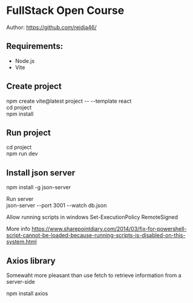 # FullStack Open Course
Author: https://github.com/reidja46/

## Requirements:
- Node.js
- Vite

## Create project
npm create vite@latest project -- --template react  
cd project  
npm install

## Run project
cd project  
npm run dev

## Install json server
npm install -g json-server

Run server  
json-server --port 3001 --watch db.json

Allow running scripts in windows
Set-ExecutionPolicy RemoteSigned

More info
https://www.sharepointdiary.com/2014/03/fix-for-powershell-script-cannot-be-loaded-because-running-scripts-is-disabled-on-this-system.html

## Axios library
Somewaht more pleasant than use fetch to retrieve information from a server-side

npm install axios

